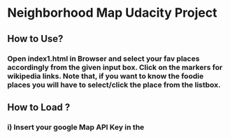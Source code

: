 # Neighborhood Map Udacity Project

## How to Use?

### Open index1.html in Browser and select your fav places accordingly from the given input box. Click on the markers for wikipedia links. Note that, if you want to know the foodie places you will have to select/click the place from the listbox.

## How to Load ?

### i) Insert your google Map API Key in the <script> bottom of the index1.html.

### ii) Open the index1.html in browser.

## Project Includes:

### 1) App.js

#### The main javascript file which include:

####	 i) Knockout.js: include observable array and compputed arrays which binds and keeps track on what user have given input in the textbox. Accordingly, the computed array is prepared and shown in the listbox and also respective markers are shown.  

####	ii)	Required Javascript API for Google Maps is included but not as observables they are bounded and displayed according to the user input in input text.

####	iii) Wikipedia links: When the user clicks on marker, related wikipedia links are generated and shown.This is done with the help of Ajax request to the following URL:

`var wikiUrl = 'http://en.wikipedia.org/w/api.php?action=opensearch&search=' + cityStr + '&format=json&callback=wikiCallback';`

#### 	iii) includes function like 

#####		initMap:	Initializes the map variable and set the zoom sizes and creates the marker for the locations given in the array named locations.
#####		populateInfoWindow: It accepts the infowindow instance and marker as a parameter and generates the infowindow which includes the title itself, wikipedia link and location.
#####		showInfo:	When the user click the city name or hits enter to text input after typing the city name, it generates the infowindow and jumps to the callback functions.This function takes the user selected city and search the nearby restaurants with radius of 6000 and generates the marker.

		```self.service.nearbySearch({
              location: self.serv(),
              radius: 6000,
              type: ['restaurants']
            }, self.callback);```
#####		callback:  If the status is "OK"  then it is followed by restroMarker function.
#####		restroMarker: It sets the position of marker and display the infowindow.


### 2) index1.html

#### 


### Google Map API Services

####


